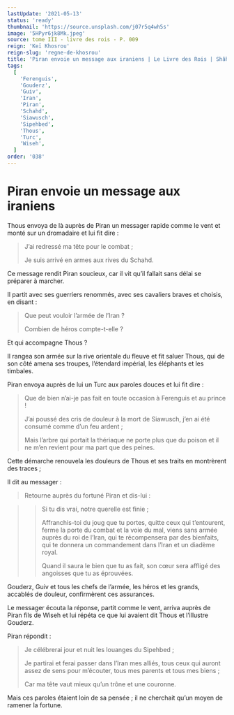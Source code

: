 ```yaml
---
lastUpdate: '2021-05-13'
status: 'ready'
thumbnail: 'https://source.unsplash.com/j07r5q4wh5s'
image: '5HPyr6jk8Mk.jpeg'
source: tome III - livre des rois - P. 009
reign: 'Keï Khosrou'
reign-slug: 'regne-de-khosrou'
title: 'Piran envoie un message aux iraniens | Le Livre des Rois | Shâhnâmeh'
tags:
  [
    'Ferenguis',
    'Gouderz',
    'Guiv',
    'Iran',
    'Piran',
    'Schahd',
    'Siawusch',
    'Sipehbed',
    'Thous',
    'Turc',
    'Wiseh',
  ]
order: '038'
---
```


# Piran envoie un message aux iraniens

Thous envoya de là auprès de Piran un messager rapide comme le vent et monté sur un dromadaire et lui fit dire :

> J’ai redressé ma tête pour le combat ;
>
> Je suis arrivé en armes aux rives du Schahd.

Ce message rendit Piran soucieux, car il vit qu’il fallait sans délai se préparer à marcher.

Il partit avec ses guerriers renommés, avec ses cavaliers braves et choisis, en disant :

> Que peut vouloir l’armée de l’Iran ?
>
> Combien de héros compte-t-elle ?

Et qui accompagne Thous ?

Il rangea son armée sur la rive orientale du fleuve et fit saluer Thous, qui de son côté amena ses troupes, l’étendard impérial, les éléphants et les timbales.

Piran envoya auprès de lui un Turc aux paroles douces et lui fit dire :

> Que de bien n’ai-je pas fait en toute occasion à Ferenguis et au prince !
>
> J’ai poussé des cris de douleur à la mort de Siawusch, j’en ai été consumé comme d’un feu ardent ;
>
> Mais l’arbre qui portait la thériaque ne porte plus que du poison et il ne m’en revient pour ma part que des peines.

Cette démarche renouvela les douleurs de Thous et ses traits en montrèrent des traces ;

Il dit au messager :

> Retourne auprès du fortuné Piran et dis-lui :

> >
> > Si tu dis vrai, notre querelle est finie ;
> >
> > Affranchis-toi du joug que tu portes, quitte ceux qui t’entourent, ferme la porte du combat et la voie du mal, viens sans armée auprès du roi de l’Iran, qui te récompensera par des bienfaits, qui te donnera un commandement dans l’Iran et un diadème royal.
> >
> > Quand il saura le bien que tu as fait, son cœur sera affligé des angoisses que tu as éprouvées.

Gouderz, Guiv et tous les chefs de l’armée, les héros et les grands, accablés de douleur, confirmèrent ces assurances.

Le messager écouta la réponse, partit comme le vent, arriva auprès de Piran fils de Wiseh et lui répéta ce que lui avaient dit Thous et l’illustre Gouderz.

Piran répondit :

> Je célébrerai jour et nuit les louanges du Sipehbed ;
>
> Je partirai et ferai passer dans l’Iran mes alliés, tous ceux qui auront assez de sens pour m’écouter, tous mes parents et tous mes biens ;
>
> Car ma tête vaut mieux qu’un trône et une couronne.

Mais ces paroles étaient loin de sa pensée ; il ne cherchait qu’un moyen de ramener la fortune.
